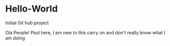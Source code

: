 # Hello-World
Initial Git hub project

Ola People!
Paul here, I am new to this carry on and don't really know what I am doing
